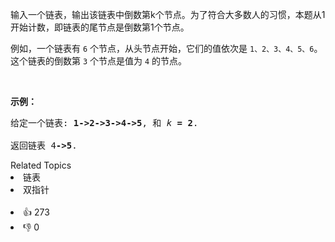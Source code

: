 <p>输入一个链表，输出该链表中倒数第k个节点。为了符合大多数人的习惯，本题从1开始计数，即链表的尾节点是倒数第1个节点。</p>

<p>例如，一个链表有 <code>6</code> 个节点，从头节点开始，它们的值依次是 <code>1、2、3、4、5、6</code>。这个链表的倒数第 <code>3</code> 个节点是值为 <code>4</code> 的节点。</p>

<p> </p>

<p><strong>示例：</strong></p>

<pre>
给定一个链表: <strong>1->2->3->4->5</strong>, 和 <em>k </em><strong>= 2</strong>.

返回链表 4<strong>->5</strong>.</pre>
<div><div>Related Topics</div><div><li>链表</li><li>双指针</li></div></div><br><div><li>👍 273</li><li>👎 0</li></div>